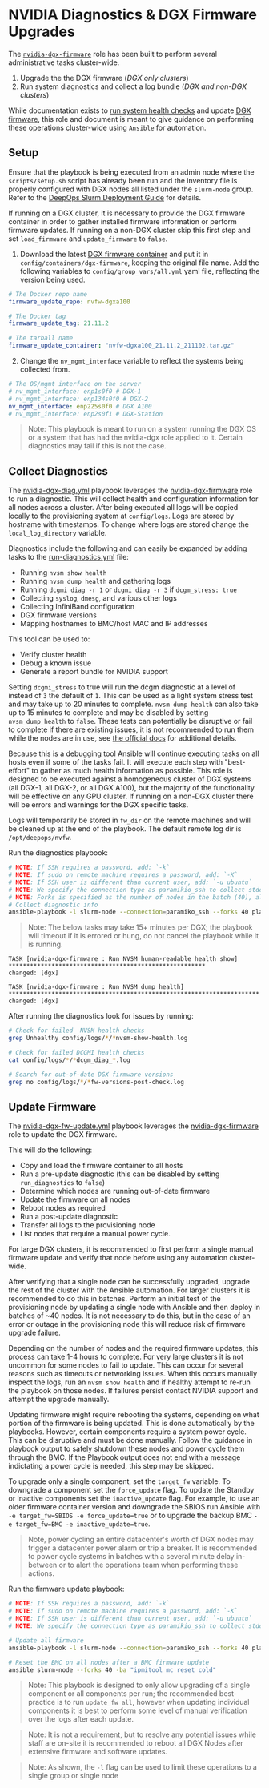 # NVIDIA Diagnostics & DGX Firmware Upgrades

The [`nvidia-dgx-firmware`](roles/nvidia-dgx-firmware) role has been built to perform several administrative tasks cluster-wide.

1. Upgrade the the DGX firmware (*DGX only clusters*)
2. Run system diagnostics and collect a log bundle (*DGX and non-DGX clusters*)

While documentation exists to [run system health checks](https://docs.nvidia.com/dgx/dgx1-fw-container-release-notes/index.html) and update [DGX firmware](https://docs.nvidia.com/dgx/dgx1-fw-container-release-notes/index.html), this role and document is meant to give guidance on performing these operations cluster-wide using `Ansible` for automation.


## Setup
Ensure that the playbook is being executed from an admin node where the `scripts/setup.sh` script has already been run and the inventory file is properly configured with DGX nodes all listed under the `slurm-node` group. Refer to the [DeepOps Slurm Deployment Guide](docs/slurm-cluster/) for details.

If running on a DGX cluster, it is necessary to provide the DGX firmware container in order to gather installed firmware information or perform firmware updates. If running on a non-DGX cluster skip this first step and set `load_firmware` and `update_firmware` to `false`.

1. Download the latest [DGX firmware container](https://docs.nvidia.com/dgx/dgxa100-fw-container-release-notes/index.html) and put it in `config/containers/dgx-firmware`, keeping the original file name. Add the following variables to `config/group_vars/all.yml` yaml file, reflecting the version being used.

```yml
# The Docker repo name
firmware_update_repo: nvfw-dgxa100

# The Docker tag
firmware_update_tag: 21.11.2

# The tarball name
firmware_update_container: "nvfw-dgxa100_21.11.2_211102.tar.gz"
```

2. Change the `nv_mgmt_interface` variable to reflect the systems being collected from.

```yml
# The OS/mgmt interface on the server
# nv_mgmt_interface: enp1s0f0 # DGX-1
# nv_mgmt_interface: enp134s0f0 # DGX-2
nv_mgmt_interface: enp225s0f0 # DGX A100
# nv_mgmt_interface: enp2s0f1 # DGX-Station
```

> Note: This playbook is meant to run on a system running the DGX OS or a system that has had the nvidia-dgx role applied to it. Certain diagnostics may fail if this is not the case.


## Collect Diagnostics

The [nvidia-dgx-diag.yml](../../playbooks/nvidia-dgx/nvidia-dgx-diag.yml) playbook leverages the [nvidia-dgx-firmware](../../roles/nvidia-dgx-firmware) role to run a diagnostic. This will collect health and configuration information for all nodes across a cluster. After being executed all logs will be copied locally to the provisioning system at `config/logs`. Logs are stored by hostname with timestamps. To change where logs are stored change the `local_log_directory` variable.

Diagnostics include the following and can easily be expanded by adding tasks to the [run-diagnostics.yml](../../roles/nvidia-dgx-firmware/tasks/run-diagnostics.yml) file:

* Running `nvsm show health`
* Running `nvsm dump health` and gathering logs
* Running `dcgmi diag -r 1`  or `dcgmi diag -r 3` if `dcgm_stress: true`
* Collecting `syslog`, `dmesg`, and various other logs
* Collecting InfiniBand configuration 
* DGX firmware versions
* Mapping hostnames to BMC/host MAC and IP addresses

This tool can be used to:

* Verify cluster health
* Debug a known issue
* Generate a report bundle for NVIDIA support

Setting `dcgmi_stress` to true will run the dcgm diagnostic at a level of instead of `3` the default of `1`. This can be used as a light system stress test and may take up to 20 minutes to complete. `nvsm dump health` can also take up to 15 minutes to complete and may be disabled by setting `nvsm_dump_health` to `false`. These tests can potentially be disruptive or fail to complete if there are existing issues, it is not recommended to run them while the nodes are in use,  see [the official docs](https://docs.nvidia.com/datacenter/nvsm/nvsm-user-guide/index.html) for additional details. 

Because this is a debugging tool Ansible will continue executing tasks on all hosts even if some of the tasks fail. It will execute each step with "best-effort" to gather as much health information as possible. This role is designed to be executed against a homogeneous cluster of DGX systems (all DGX-1, all DGX-2, or all DGX A100), but the majority of the functionality will be effective on any GPU cluster. If running on a non-DGX cluster there will be errors and warnings for the DGX specific tasks.

Logs will temporarily be stored in `fw_dir` on the remote machines and will be cleaned up at the end of the playbook. The default remote log dir is `/opt/deepops/nvfw`. 

Run the diagnostics playbook:
```sh
# NOTE: If SSH requires a password, add: `-k`
# NOTE: If sudo on remote machine requires a password, add: `-K`
# NOTE: If SSH user is different than current user, add: `-u ubuntu`
# NOTE: We specify the connection type as paramikio_ssh to collect stdout from the firmware container
# NOTE: Forks is specified as the number of nodes in the batch (40), allowing each DGX to run commands in parallel 
# Collect diagnostic info
ansible-playbook -l slurm-node --connection=paramiko_ssh --forks 40 playbooks/nvidia-dgx/nvidia-dgx-diag.yml
```

> Note: The below tasks may take 15+ minutes per DGX; the playbook will timeout if it is errored or hung, do not cancel the playbook while it is running.
```
TASK [nvidia-dgx-firmware : Run NVSM human-readable health show] *******************************************************
changed: [dgx]

TASK [nvidia-dgx-firmware : Run NVSM dump health] **********************************************************************
changed: [dgx]
```

After running the diagnostics look for issues by running:

```sh
# Check for failed  NVSM health checks
grep Unhealthy config/logs/*/*nvsm-show-health.log

# Check for failed DCGMI health checks
cat config/logs/*/*dcgm_diag_*.log

# Search for out-of-date DGX firmware versions
grep no config/logs/*/*fw-versions-post-check.log
```


## Update Firmware

The [nvidia-dgx-fw-update.yml](../../playbooks/nvidia-dgx/nvidia-dgx-fw-update.yml) playbook leverages the [nvidia-dgx-firmware](../../roles/nvidia-dgx-firmware) role to update the DGX firmware.

This will do the following:

* Copy and load the firmware container to all hosts
* Run a pre-update diagnostic (this can be disabled by setting `run_diagnostics` to `false`)
* Determine which nodes are running out-of-date firmware
* Update the firmware on all nodes
* Reboot nodes as required
* Run a post-update diagnostic
* Transfer all logs to the provisioning node
* List nodes that require a manual power cycle.

For large DGX clusters, it is recommended to first perform a single manual firmware update and verify that node before using any automation cluster-wide.

After verifying that a single node can be successfully upgraded, upgrade the rest of the cluster with the Ansible automation. For larger clusters it is recommended to do this in batches. Perform an initial test of the provisioning node by updating a single node with Ansible and then deploy in batches of ~40 nodes. It is not necessary to do this, but in the case of an error or outage in the provisioning node this will reduce risk of firmware upgrade failure.

Depending on the number of nodes and the required firmware updates, this process can take 1-4 hours to complete. For very large clusters it is not uncommon for some nodes to fail to update. This can occur for several reasons such as timeouts or networking issues.  When this occurs manually inspect the logs, run an `nvsm show health` and if healthy attempt to re-run the playbook on those nodes. If failures persist contact NVIDIA support and attempt the upgrade manually.

Updating firmware might require rebooting the systems, depending on what portion of the firmware is being updated. This is done automatically by the playbooks. However, certain components require a system power cycle. This can be disruptive and must be done manually. Follow the guidance in playbook output to safely shutdown these nodes and power cycle them through the BMC. If the Playbook output does not end with a message indictating a power cycle is needed, this step may be skipped.

To upgrade only a single component, set the `target_fw` variable. To downgrade a component set the `force_update` flag. To update the Standby or Inactive components set the `inactive_update` flag. For example, to use an older firmware container version and downgrade the SBIOS run Ansible with `-e target_fw=SBIOS -e force_update=true` or to upgrade the backup BMC `-e target_fw=BMC -e inactive_update=true`.

> Note, power cycling an entire datacenter's worth of DGX nodes may trigger a datacenter power alarm or trip a breaker. It is recommended to power cycle systems in batches with a several minute delay in-between or to alert the operations team when performing these actions.

Run the firmware update playbook:

```sh
# NOTE: If SSH requires a password, add: `-k`
# NOTE: If sudo on remote machine requires a password, add: `-K`
# NOTE: If SSH user is different than current user, add: `-u ubuntu`
# NOTE: We specify the connection type as paramikio_ssh to collect stdout from the firmware container

# Update all firmware
ansible-playbook -l slurm-node --connection=paramiko_ssh --forks 40 playbooks/nvidia-dgx/nvidia-dgx-fw-update.yml

# Reset the BMC on all nodes after a BMC firmware update
ansible slurm-node --forks 40 -ba "ipmitool mc reset cold"
```

> Note: This playbook is designed to only allow upgrading of a single component or all components per run; the recommended best-practice is to run `update_fw all`, however when updating individual components it is best to perform some level of manual verification over the logs after each update.

> Note: It is not a requirement, but to resolve any potential issues while staff are on-site it is recommended to reboot all DGX Nodes after extensive firmware and software updates.

> Note: As shown, the `-l` flag can be used to limit these operations to a single group or single node
